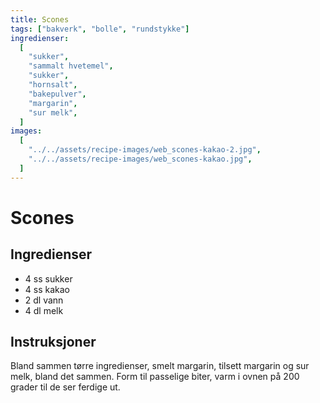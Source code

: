 ```yaml
---
title: Scones
tags: ["bakverk", "bolle", "rundstykke"]
ingredienser:
  [
    "sukker",
    "sammalt hvetemel",
    "sukker",
    "hornsalt",
    "bakepulver",
    "margarin",
    "sur melk",
  ]
images:
  [
    "../../assets/recipe-images/web_scones-kakao-2.jpg",
    "../../assets/recipe-images/web_scones-kakao.jpg",
  ]
---
```


# Scones

## Ingredienser

- 4 ss sukker
- 4 ss kakao
- 2 dl vann
- 4 dl melk

## Instruksjoner

Bland sammen tørre ingredienser, smelt margarin, tilsett margarin og sur melk, bland det sammen. Form til passelige biter, varm i ovnen på 200 grader til de ser ferdige ut.
